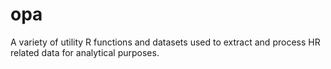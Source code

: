 # opa
A variety of utility R functions and datasets used to extract
and process HR related data for analytical purposes.
